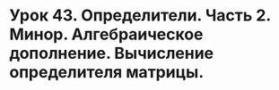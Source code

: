 # Урок 43. Определители. Часть 2. Минор. Алгебраическое дополнение. Вычисление определителя матрицы.
